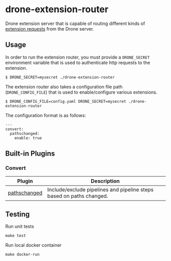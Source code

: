 # drone-extension-router

Drone extension server that is capable of routing different kinds of [extension requests](https://docs.drone.io/extensions/overview/) from the Drone server.

## Usage

In order to run the extension router, you must provide a `DRONE_SECRET` environment variable that is used to authenticate http requests to the extension.

```
$ DRONE_SECRET=mysecret ./drone-extension-router
```

The extension router also takes a configuration file path (`DRONE_CONFIG_FILE`) that is used to enable/configure various extensions.

```
$ DRONE_CONFIG_FILE=config.yaml DRONE_SECRET=mysecret ./drone-extension-router
```

The configuration format is as follows:
```
---
convert:
  pathschanged:
    enable: true
```

## Built-in Plugins

### Convert

|Plugin|Description|
|-|-|
|[pathschanged](https://github.com/meltwater/drone-convert-pathschanged)|Include/exclude pipelines and pipeline steps based on paths changed.|

## Testing

Run unit tests
```
make test
```

Run local docker container
```
make docker-run
```
